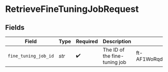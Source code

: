 # RetrieveFineTuningJobRequest


## Fields

| Field                          | Type                           | Required                       | Description                    | Example                        |
| ------------------------------ | ------------------------------ | ------------------------------ | ------------------------------ | ------------------------------ |
| `fine_tuning_job_id`           | *str*                          | :heavy_check_mark:             | The ID of the fine-tuning job<br/> | ft-AF1WoRqd3aJAHsqc9NY7iL8F    |